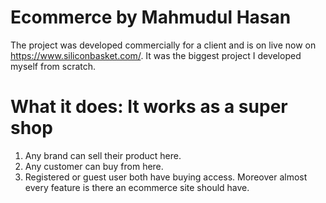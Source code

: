 # Ecommerce by Mahmudul Hasan #

The project was developed commercially for a client and is on live now on https://www.siliconbasket.com/. It was the biggest project I developed myself from scratch.

# What it does: It works as a super shop
  1. Any brand can sell their product here.
  2. Any customer can buy from here.
  3. Registered or guest user both have buying access.
 Moreover almost every feature is there an ecommerce site should have.
